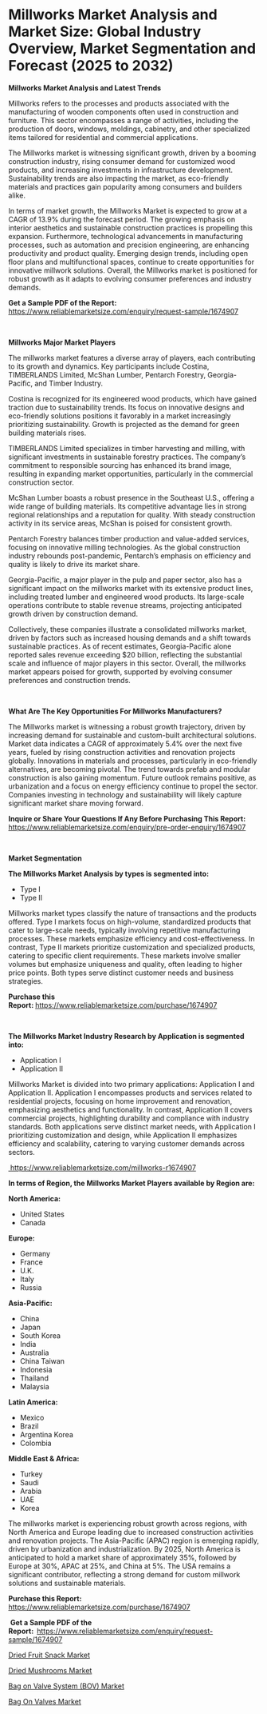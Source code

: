 <p><h1>Millworks Market Analysis and Market Size: Global Industry Overview, Market Segmentation and Forecast (2025 to 2032)</h1></p><p><strong>Millworks Market Analysis and Latest Trends</strong></p>
<p><p>Millworks refers to the processes and products associated with the manufacturing of wooden components often used in construction and furniture. This sector encompasses a range of activities, including the production of doors, windows, moldings, cabinetry, and other specialized items tailored for residential and commercial applications. </p><p>The Millworks market is witnessing significant growth, driven by a booming construction industry, rising consumer demand for customized wood products, and increasing investments in infrastructure development. Sustainability trends are also impacting the market, as eco-friendly materials and practices gain popularity among consumers and builders alike.</p><p>In terms of market growth, the Millworks Market is expected to grow at a CAGR of 13.9% during the forecast period. The growing emphasis on interior aesthetics and sustainable construction practices is propelling this expansion. Furthermore, technological advancements in manufacturing processes, such as automation and precision engineering, are enhancing productivity and product quality. Emerging design trends, including open floor plans and multifunctional spaces, continue to create opportunities for innovative millwork solutions. Overall, the Millworks market is positioned for robust growth as it adapts to evolving consumer preferences and industry demands.</p></p>
<p><strong>Get a Sample PDF of the Report:&nbsp;</strong> <a href="https://www.reliablemarketsize.com/enquiry/request-sample/1674907?utm_campaign=2176&utm_medium=2&utm_source=Github&utm_content=ia&utm_term=25032025&utm_id=millworks">https://www.reliablemarketsize.com/enquiry/request-sample/1674907</a></p>
<p>&nbsp;</p>
<p><strong>Millworks Major Market Players</strong></p>
<p><p>The millworks market features a diverse array of players, each contributing to its growth and dynamics. Key participants include Costina, TIMBERLANDS Limited, McShan Lumber, Pentarch Forestry, Georgia-Pacific, and Timber Industry. </p><p>Costina is recognized for its engineered wood products, which have gained traction due to sustainability trends. Its focus on innovative designs and eco-friendly solutions positions it favorably in a market increasingly prioritizing sustainability. Growth is projected as the demand for green building materials rises.</p><p>TIMBERLANDS Limited specializes in timber harvesting and milling, with significant investments in sustainable forestry practices. The company’s commitment to responsible sourcing has enhanced its brand image, resulting in expanding market opportunities, particularly in the commercial construction sector.</p><p>McShan Lumber boasts a robust presence in the Southeast U.S., offering a wide range of building materials. Its competitive advantage lies in strong regional relationships and a reputation for quality. With steady construction activity in its service areas, McShan is poised for consistent growth.</p><p>Pentarch Forestry balances timber production and value-added services, focusing on innovative milling technologies. As the global construction industry rebounds post-pandemic, Pentarch’s emphasis on efficiency and quality is likely to drive its market share.</p><p>Georgia-Pacific, a major player in the pulp and paper sector, also has a significant impact on the millworks market with its extensive product lines, including treated lumber and engineered wood products. Its large-scale operations contribute to stable revenue streams, projecting anticipated growth driven by construction demand.</p><p>Collectively, these companies illustrate a consolidated millworks market, driven by factors such as increased housing demands and a shift towards sustainable practices. As of recent estimates, Georgia-Pacific alone reported sales revenue exceeding $20 billion, reflecting the substantial scale and influence of major players in this sector. Overall, the millworks market appears poised for growth, supported by evolving consumer preferences and construction trends.</p></p>
<p>&nbsp;</p>
<p><strong>What Are The Key Opportunities For Millworks Manufacturers?</strong></p>
<p><p>The Millworks market is witnessing a robust growth trajectory, driven by increasing demand for sustainable and custom-built architectural solutions. Market data indicates a CAGR of approximately 5.4% over the next five years, fueled by rising construction activities and renovation projects globally. Innovations in materials and processes, particularly in eco-friendly alternatives, are becoming pivotal. The trend towards prefab and modular construction is also gaining momentum. Future outlook remains positive, as urbanization and a focus on energy efficiency continue to propel the sector. Companies investing in technology and sustainability will likely capture significant market share moving forward.</p></p>
<p><strong>Inquire or Share Your Questions If Any Before Purchasing This Report:</strong> <a href="https://www.reliablemarketsize.com/enquiry/pre-order-enquiry/1674907?utm_campaign=2176&utm_medium=2&utm_source=Github&utm_content=ia&utm_term=25032025&utm_id=millworks">https://www.reliablemarketsize.com/enquiry/pre-order-enquiry/1674907</a></p>
<p>&nbsp;</p>
<p><strong>Market Segmentation</strong></p>
<p><strong>The Millworks Market Analysis by types is segmented into:</strong></p>
<p><ul><li>Type I</li><li>Type II</li></ul></p>
<p><p>Millworks market types classify the nature of transactions and the products offered. Type I markets focus on high-volume, standardized products that cater to large-scale needs, typically involving repetitive manufacturing processes. These markets emphasize efficiency and cost-effectiveness. In contrast, Type II markets prioritize customization and specialized products, catering to specific client requirements. These markets involve smaller volumes but emphasize uniqueness and quality, often leading to higher price points. Both types serve distinct customer needs and business strategies.</p></p>
<p><strong>Purchase this Report:&nbsp;</strong><a href="https://www.reliablemarketsize.com/purchase/1674907?utm_campaign=2176&utm_medium=2&utm_source=Github&utm_content=ia&utm_term=25032025&utm_id=millworks">https://www.reliablemarketsize.com/purchase/1674907</a></p>
<p>&nbsp;</p>
<p><strong>The Millworks Market Industry Research by Application is segmented into:</strong></p>
<p><ul><li>Application I</li><li>Application II</li></ul></p>
<p><p>Millworks Market is divided into two primary applications: Application I and Application II. Application I encompasses products and services related to residential projects, focusing on home improvement and renovation, emphasizing aesthetics and functionality. In contrast, Application II covers commercial projects, highlighting durability and compliance with industry standards. Both applications serve distinct market needs, with Application I prioritizing customization and design, while Application II emphasizes efficiency and scalability, catering to varying customer demands across sectors.</p></p>
<p><a href="https://www.reliablemarketsize.com/millworks-r1674907?utm_campaign=2176&utm_medium=2&utm_source=Github&utm_content=ia&utm_term=25032025&utm_id=millworks">&nbsp;https://www.reliablemarketsize.com/millworks-r1674907</a></p>
<p><strong>In terms of Region, the Millworks Market Players available by Region are:</strong></p>
<p>
    <p> <strong> North America: </strong>
        <ul>
            <li>United States</li>
            <li>Canada</li>
        </ul>
        </p> 
    <p> <strong> Europe: </strong>
        <ul>
            <li>Germany</li>
            <li>France</li>
            <li>U.K.</li>
            <li>Italy</li>
            <li>Russia</li>
        </ul>
        </p> 
    <p> <strong> Asia-Pacific: </strong>
        <ul>
            <li>China</li>
            <li>Japan</li>
            <li>South Korea</li>
            <li>India</li>
            <li>Australia</li>
            <li>China Taiwan</li>
            <li>Indonesia</li>
            <li>Thailand</li>
            <li>Malaysia</li>
        </ul>
        </p> 
    <p> <strong> Latin America: </strong>
        <ul>
            <li>Mexico</li>
            <li>Brazil</li>
            <li>Argentina Korea</li>
            <li>Colombia</li>
        </ul>
        </p> 
    <p> <strong> Middle East & Africa: </strong>
        <ul>
            <li>Turkey</li>
            <li>Saudi</li>
            <li>Arabia</li>
            <li>UAE</li>
            <li>Korea</li>
        </ul>
    </p>
    </p>
<p><p>The millworks market is experiencing robust growth across regions, with North America and Europe leading due to increased construction activities and renovation projects. The Asia-Pacific (APAC) region is emerging rapidly, driven by urbanization and industrialization. By 2025, North America is anticipated to hold a market share of approximately 35%, followed by Europe at 30%, APAC at 25%, and China at 5%. The USA remains a significant contributor, reflecting a strong demand for custom millwork solutions and sustainable materials.</p></p>
<p><strong>Purchase this Report: </strong><a href="https://www.reliablemarketsize.com/purchase/1674907?utm_campaign=2176&utm_medium=2&utm_source=Github&utm_content=ia&utm_term=25032025&utm_id=millworks">https://www.reliablemarketsize.com/purchase/1674907</a></p>
<p>&nbsp;<strong>Get a Sample PDF of the Report:&nbsp;&nbsp;</strong><a href="https://www.reliablemarketsize.com/enquiry/request-sample/1674907?utm_campaign=2176&utm_medium=2&utm_source=Github&utm_content=ia&utm_term=25032025&utm_id=millworks">https://www.reliablemarketsize.com/enquiry/request-sample/1674907</a></p>
<p><strong></strong></p>
<p><p><a href="https://github.com/baraohinze3x/Market-Research-Report-List-1/blob/main/dried-fruit-snack-market.md?utm_campaign=2176&utm_medium=2&utm_source=Github&utm_content=ia&utm_term=25032025&utm_id=millworks">Dried Fruit Snack Market</a></p><p><a href="https://github.com/careymartta6/Market-Research-Report-List-1/blob/main/dried-mushrooms-market.md?utm_campaign=2176&utm_medium=2&utm_source=Github&utm_content=ia&utm_term=25032025&utm_id=millworks">Dried Mushrooms Market</a></p><p><a href="https://github.com/santosh758595/Market-Research-Report-List-7/blob/main/bag-on-valve-system-bov-market.md?utm_campaign=2176&utm_medium=2&utm_source=Github&utm_content=ia&utm_term=25032025&utm_id=millworks">Bag on Valve System (BOV) Market</a></p><p><a href="https://github.com/elizabethdagraca/Market-Research-Report-List-5/blob/main/bag-on-valves-market.md?utm_campaign=2176&utm_medium=2&utm_source=Github&utm_content=ia&utm_term=25032025&utm_id=millworks">Bag On Valves Market</a></p></p>